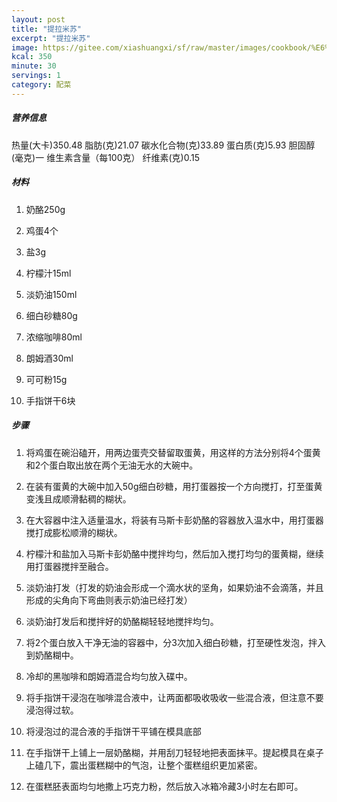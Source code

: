 ```yaml
---
layout: post
title: "提拉米苏"
excerpt: "提拉米苏"
image: https://gitee.com/xiashuangxi/sf/raw/master/images/cookbook/%E6%8F%90%E6%8B%89%E7%B1%B3%E8%8B%8F.jpg
kcal: 350
minute: 30
servings: 1
category: 配菜
---
```

##### 营养信息

热量(大卡)350.48
脂肪(克)21.07
碳水化合物(克)33.89
蛋白质(克)5.93
胆固醇(毫克)一
维生素含量（每100克）
纤维素(克)0.15

##### 材料

1. 奶酪250g

2. 鸡蛋4个

3. 盐3g

4. 柠檬汁15ml

5. 淡奶油150ml

6. 细白砂糖80g

7. 浓缩咖啡80ml

8. 朗姆酒30ml

9. 可可粉15g

10. 手指饼干6块

##### 步骤

1. 将鸡蛋在碗沿磕开，用两边蛋壳交替留取蛋黄，用这样的方法分别将4个蛋黄和2个蛋白取出放在两个无油无水的大碗中。

2. 在装有蛋黄的大碗中加入50g细白砂糖，用打蛋器按一个方向搅打，打至蛋黄变浅且成顺滑黏稠的糊状。 

3. 在大容器中注入适量温水，将装有马斯卡彭奶酪的容器放入温水中，用打蛋器搅打成膨松顺滑的糊状。 

4. 柠檬汁和盐加入马斯卡彭奶酪中搅拌均匀，然后加入搅打均匀的蛋黄糊，继续用打蛋器搅拌至融合。 

5. 淡奶油打发（打发的奶油会形成一个滴水状的坚角，如果奶油不会滴落，并且形成的尖角向下弯曲则表示奶油已经打发）

6. 淡奶油打发后和搅拌好的奶酪糊轻轻地搅拌均匀。 

7. 将2个蛋白放入干净无油的容器中，分3次加入细白砂糖，打至硬性发泡，拌入到奶酪糊中。 

8. 冷却的黑咖啡和朗姆酒混合均匀放入碟中。 

9. 将手指饼干浸泡在咖啡混合液中，让两面都吸收吸收一些混合液，但注意不要浸泡得过软。 

10. 将浸泡过的混合液的手指饼干平铺在模具底部

11. 在手指饼干上铺上一层奶酪糊，并用刮刀轻轻地把表面抹平。提起模具在桌子上磕几下，震出蛋糕糊中的气泡，让整个蛋糕组织更加紧密。 

12. 在蛋糕胚表面均匀地撒上巧克力粉，然后放入冰箱冷藏3小时左右即可。